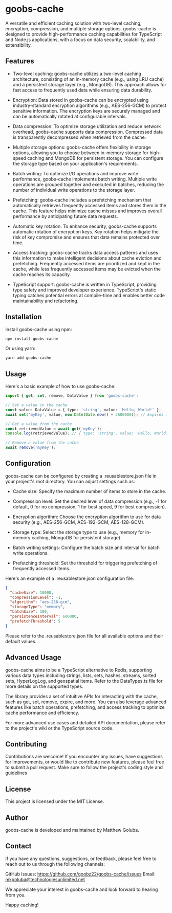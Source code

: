 # goobs-cache

A versatile and efficient caching solution with two-level caching, encryption, compression, and multiple storage options. goobs-cache is designed to provide high-performance caching capabilities for TypeScript and Node.js applications, with a focus on data security, scalability, and extensibility.

## Features

- Two-level caching: goobs-cache utilizes a two-level caching architecture, consisting of an in-memory cache (e.g., using LRU cache) and a persistent storage layer (e.g., MongoDB). This approach allows for fast access to frequently used data while ensuring data durability.

- Encryption: Data stored in goobs-cache can be encrypted using industry-standard encryption algorithms (e.g., AES-256-GCM) to protect sensitive information. The encryption keys are securely managed and can be automatically rotated at configurable intervals.

- Data compression: To optimize storage utilization and reduce network overhead, goobs-cache supports data compression. Compressed data is transparently decompressed when retrieved from the cache.

- Multiple storage options: goobs-cache offers flexibility in storage options, allowing you to choose between in-memory storage for high-speed caching and MongoDB for persistent storage. You can configure the storage type based on your application's requirements.

- Batch writing: To optimize I/O operations and improve write performance, goobs-cache implements batch writing. Multiple write operations are grouped together and executed in batches, reducing the number of individual write operations to the storage layer.

- Prefetching: goobs-cache includes a prefetching mechanism that automatically retrieves frequently accessed items and stores them in the cache. This feature helps minimize cache misses and improves overall performance by anticipating future data requests.

- Automatic key rotation: To enhance security, goobs-cache supports automatic rotation of encryption keys. Key rotation helps mitigate the risk of key compromise and ensures that data remains protected over time.

- Access tracking: goobs-cache tracks data access patterns and uses this information to make intelligent decisions about cache eviction and prefetching. Frequently accessed items are prioritized and kept in the cache, while less frequently accessed items may be evicted when the cache reaches its capacity.

- TypeScript support: goobs-cache is written in TypeScript, providing type safety and improved developer experience. TypeScript's static typing catches potential errors at compile-time and enables better code maintainability and refactoring.

## Installation

Install goobs-cache using npm:

```bash
npm install goobs-cache
```

Or using yarn:

```bash
yarn add goobs-cache
```

## Usage

Here's a basic example of how to use goobs-cache:

```typescript
import { get, set, remove, DataValue } from 'goobs-cache';

// Set a value in the cache
const value: DataValue = { type: 'string', value: 'Hello, World!' };
await set('myKey', value, new Date(Date.now() + 3600000)); // Expires in 1 hour

// Get a value from the cache
const retrievedValue = await get('myKey');
console.log(retrievedValue); // { type: 'string', value: 'Hello, World!' }

// Remove a value from the cache
await remove('myKey');
```

## Configuration

goobs-cache can be configured by creating a .reusablestore.json file in your project's root directory. You can adjust settings such as:

- Cache size: Specify the maximum number of items to store in the cache.

- Compression level: Set the desired level of data compression (e.g., -1 for default, 0 for no compression, 1 for best speed, 9 for best compression).

- Encryption algorithm: Choose the encryption algorithm to use for data security (e.g., AES-256-GCM, AES-192-GCM, AES-128-GCM).

- Storage type: Select the storage type to use (e.g., memory for in-memory caching, MongoDB for persistent storage).

- Batch writing settings: Configure the batch size and interval for batch write operations.

- Prefetching threshold: Set the threshold for triggering prefetching of frequently accessed items.

Here's an example of a .reusablestore.json configuration file:

```json
{
  "cacheSize": 10000,
  "compressionLevel": -1,
  "algorithm": "aes-256-gcm",
  "storageType": "memory",
  "batchSize": 100,
  "persistenceInterval": 600000,
  "prefetchThreshold": 5
}
```

Please refer to the .reusablestore.json file for all available options and their default values.

## Advanced Usage

goobs-cache aims to be a TypeScript alternative to Redis, supporting various data types including strings, lists, sets, hashes, streams, sorted sets, HyperLogLog, and geospatial items. Refer to the DataTypes.ts file for more details on the supported types.

The library provides a set of intuitive APIs for interacting with the cache, such as get, set, remove, expire, and more. You can also leverage advanced features like batch operations, prefetching, and access tracking to optimize cache performance and efficiency.

For more advanced use cases and detailed API documentation, please refer to the project's wiki or the TypeScript source code.

## Contributing

Contributions are welcome! If you encounter any issues, have suggestions for improvements, or would like to contribute new features, please feel free to submit a pull request. Make sure to follow the project's coding style and guidelines

## License

This project is licensed under the MIT License.

## Author

goobs-cache is developed and maintained by Matthew Goluba.

## Contact

If you have any questions, suggestions, or feedback, please feel free to reach out to us through the following channels:

GitHub Issues: https://github.com/goobz22/goobs-cache/issues
Email: mkgoluba@technologiesunlimited.net

We appreciate your interest in goobs-cache and look forward to hearing from you.

Happy caching!
